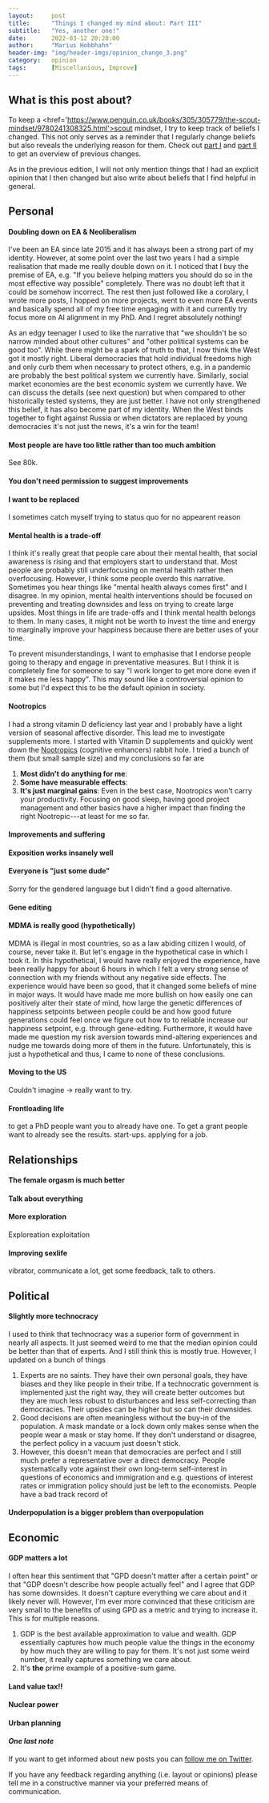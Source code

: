 ```yaml
---
layout:     post
title:      "Things I changed my mind about: Part III"
subtitle:   "Yes, another one!"
date:       2022-03-12 20:28:00
author:     "Marius Hobbhahn"
header-img: "img/header-imgs/opinion_change_3.png"
category:   opinion
tags:       [Miscellanious, Improve]
---
```


## **What is this post about?**

To keep a <href='https://www.penguin.co.uk/books/305/305779/the-scout-mindset/9780241308325.html'>scout mindset</a>, I try to keep track of beliefs I changed. This not only serves as a reminder that I regularly change beliefs but also reveals the underlying reason for them. Check out <a href='https://www.mariushobbhahn.com/2020-05-10-Opinion_change/'>part I</a> and <a href='https://www.mariushobbhahn.com/2021-04-24-opinion_change_2/'>part II</a> to get an overview of previous changes.

As in the previous edition, I will not only mention things that I had an explicit opinion that I then changed but also write about beliefs that I find helpful in general. 

## Personal

#### Doubling down on EA & Neoliberalism

I've been an EA since late 2015 and it has always been a strong part of my identity. However, at some point over the last two years I had a simple realisation that made me really double down on it. I noticed that I buy the premise of EA, e.g. "If you believe helping matters you should do so in the most effective way possible" completely. There was no doubt left that it could be somehow incorrect. The rest then just followed like a corolary, I wrote more posts, I hopped on more projects, went to even more EA events and basically spend all of my free time engaging with it and currently try focus more on AI alignment in my PhD. And I regret absolutely nothing! 

As an edgy teenager I used to like the narrative that "we shouldn't be so narrow minded about other cultures" and "other political systems can be good too". While there might be a spark of truth to that, I now think the West got it mostly right. Liberal democracies that hold individual freedoms high and only curb them when necessary to protect others, e.g. in a pandemic are probably the best political system we currently have. Similarly, social market economies are the best economic system we currently have. We can discuss the details (see next question) but when compared to other historically tested systems, they are just better. I have not only strengthened this belief, it has also become part of my identity. When the West binds together to fight against Russia or when dictators are replaced by young democracies it's not just the news, it's a win for the team! 

#### Most people are have too little rather than too much ambition

See 80k. 

#### You don't need permission to suggest improvements

#### I want to be replaced

I sometimes catch myself trying to status quo for no appearent reason

#### Mental health is a trade-off

I think it's really great that people care about their mental health, that social awareness is rising and that employers start to understand that. Most people are probably still underfocusing on mental health rather then overfocusing. However, I think some people overdo this narrative. Sometimes you hear things like "mental health always comes first" and I disagree. In my opinion, mental health interventions should be focused on preventing and treating downsides and less on trying to create large upsides. Most things in life are trade-offs and I think mental health belongs to them. In many cases, it might not be worth to invest the time and energy to marginally improve your happiness because there are better uses of your time. 

To prevent misunderstandings, I want to emphasise that I endorse people going to therapy and engage in preventative measures. But I think it is completely fine for someone to say "I work longer to get more done even if it makes me less happy".  This may sound like a controversial opinion to some but I'd expect this to be the default opinion in society.

#### Nootropics

I had a strong vitamin D deficiency last year and I probably have a light version of seasonal affective disorder. This lead me to investigate supplements more. I started with Vitamin D supplements and quickly went down the <a href='https://en.wikipedia.org/wiki/Nootropic'>Nootropics</a> (cognitive enhancers) rabbit hole. I tried a bunch of them (but small sample size) and my conclusions so far are
1. **Most didn't do anything for me**: 
2. **Some have measurable effects**: 
3. **It's just marginal gains**: Even in the best case, Nootropics won't carry your productivity. Focusing on good sleep, having good project management and other basics have a higher impact than finding the right Nootropic---at least for me so far. 

#### Improvements and suffering

#### Exposition works insanely well

#### Everyone is "just some dude"

Sorry for the gendered language but I didn't find a good alternative. 

#### Gene editing



#### MDMA is really good (hypothetically)

MDMA is illegal in most countries, so as a law abiding citizen I would, of course, never take it. But let's engage in the hypothetical case in which I took it. In this hypothetical, I would have really enjoyed the experience, have been really happy for about 6 hours in which I felt a very strong sense of connection with my friends without any negative side effects. The experience would have been so good, that it changed some beliefs of mine in major ways. It would have made me more bullish on how easily one can positively alter their state of mind, how large the genetic differences of happiness setpoints between people could be and how good future generations could feel once we figure out how to to reliable increase our happiness setpoint, e.g. through gene-editing. Furthermore, it would have made me question my risk aversion towards mind-altering experiences and nudge me towards doing more of them in the future. Unfortunately, this is just a hypothetical and thus, I came to none of these conclusions. 

#### Moving to the US

Couldn't imagine -> really want to try. 

#### Frontloading life

to get a PhD people want you to already have one. To get a grant people want to already see the results. start-ups. applying for a job. 

## Relationships

#### The female orgasm is much better

#### Talk about everything

#### More exploration

Exploreation exploitation

#### Improving sexlife

vibrator, communicate a lot, get some feedback, talk to others. 

## Political

#### Slightly more technocracy

I used to think that technocracy was a superior form of government in nearly all aspects. It just seemed weird to me that the median opinion could be better than that of experts. And I still think this is mostly true. However, I updated on a bunch of things
1. Experts are no saints. They have their own personal goals, they have biases and they like people in their tribe. If a technocratic government is implemented just the right way, they will create better outcomes but they are much less robust to disturbances and less self-correcting than democracies. Their upsides can be higher but so can their downsides.
2. Good decisions are often meaningless without the buy-in of the population. A mask mandate or a lock down only makes sense when the people wear a mask or stay home. If they don't understand or disagree, the perfect policy in a vacuum just doesn't stick. 
3. However, this doesn't mean that democracies are perfect and I still much prefer a representative over a direct democracy. People systematically vote against their own long-term self-interest in questions of economics and immigration and e.g. questions of interest rates or immigration policy should just be left to the economists. People have a bad track record of 

#### Underpopulation is a bigger problem than overpopulation



## Economic

#### GDP matters a lot

I often hear this sentiment that "GPD doesn't matter after a certain point" or that "GDP doesn't describe how people actually feel" and I agree that GDP has some downsides. It doesn't capture everything we care about and it likely never will. However, I'm ever more convinced that these criticism are very small to the benefits of using GPD as a metric and trying to increase it. This is for multiple reasons.
1. GDP is the best available approximation to value and wealth. GDP essentially captures how much people value the things in the economy by how much they are willing to pay for them. It's not just some weird number, it really captures something we care about. 
2. It's **the** prime example of a positive-sum game. 


#### Land value tax!!

#### Nuclear power

#### Urban planning






#### ***One last note***

If you want to get informed about new posts you can <a href='https://twitter.com/MariusHobbhahn'>follow me on Twitter</a>.

If you have any feedback regarding anything (i.e. layout or opinions) please tell me in a constructive manner via your preferred means of communication.

